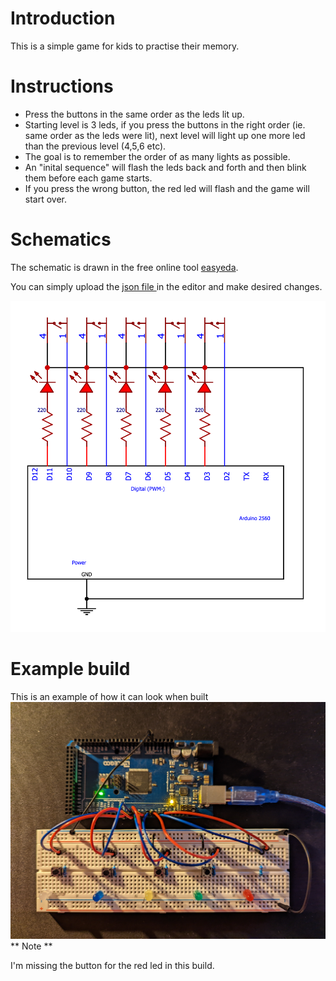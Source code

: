 # Introduction
This is a simple game for kids to practise their memory.

# Instructions
- Press the buttons in the same order as the leds lit up.
- Starting level is 3 leds, if you press the buttons in the right order (ie. same order as the leds were lit), next level will light up one more led than the previous level (4,5,6 etc).
- The goal is to remember the order of as many lights as possible.
- An "inital sequence" will flash the leds back and forth and then blink them before each game starts.
- If you press the wrong button, the red led will flash and the game will start over.

# Schematics
The schematic is drawn in the free online tool [easyeda](https://easyeda.com/editor).

You can simply upload the [json file ](https://github.com/patchon/arduino-games/blob/main/memory-game/schematic/memory-game.json) in the editor and make desired changes.

<img src="https://github.com/patchon/arduino-games/blob/main/memory-game/schematic/memory-game.png" width="700" >

# Example build
This is an example of how it can look when built
<img src="https://github.com/patchon/arduino-games/blob/main/memory-game/schematic/example-build.jpg" width="700" >
** Note **

I'm missing the button for the red led in this build.
